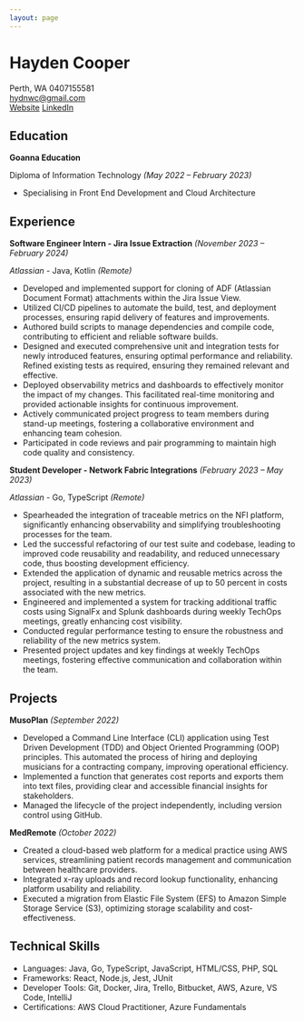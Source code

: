 ```yaml
---
layout: page
---
```

# Hayden Cooper
Perth, WA
0407155581  
hydnwc@gmail.com  
[Website](http://haydenc.dev) 
[LinkedIn](https://linkedin.com/in/haydenwc/)

## Education

**Goanna Education**

Diploma of Information Technology *(May  2022 – February  2023)*

- Specialising in Front End Development and Cloud Architecture

## Experience

**Software Engineer Intern - Jira Issue Extraction** *(November  2023 – February  2024)*

*Atlassian* - Java, Kotlin *(Remote)*

- Developed and implemented support for cloning of ADF (Atlassian Document Format) attachments within the Jira Issue View.
-  Utilized CI/CD pipelines to automate the build, test, and deployment processes, ensuring rapid delivery of features and improvements.
- Authored build scripts to manage dependencies and compile code, contributing to efficient and reliable software builds.
- Designed and executed comprehensive unit and integration tests for newly introduced features, ensuring optimal performance and reliability. Refined existing tests as required, ensuring they remained relevant and effective.
- Deployed observability metrics and dashboards to effectively monitor the impact of my changes. This facilitated real-time monitoring and provided actionable insights for continuous improvement.
- Actively communicated project progress to team members during stand-up meetings, fostering a collaborative environment and enhancing team cohesion.
- Participated in code reviews and pair programming to maintain high code quality and consistency.

**Student Developer - Network Fabric Integrations** *(February  2023 – May  2023)*

*Atlassian* - Go, TypeScript *(Remote)*

- Spearheaded the integration of traceable metrics on the NFI platform, significantly enhancing observability and simplifying troubleshooting processes for the team.
- Led the successful refactoring of our test suite and codebase, leading to improved code reusability and readability, and reduced unnecessary code, thus boosting development efficiency.
- Extended the application of dynamic and reusable metrics across the project, resulting in a substantial decrease of up to  50 percent in costs associated with the new metrics.
- Engineered and implemented a system for tracking additional traffic costs using SignalFx and Splunk dashboards during weekly TechOps meetings, greatly enhancing cost visibility.
- Conducted regular performance testing to ensure the robustness and reliability of the new metrics system.
- Presented project updates and key findings at weekly TechOps meetings, fostering effective communication and collaboration within the team.

## Projects

**MusoPlan** *(September  2022)*

- Developed a Command Line Interface (CLI) application using Test Driven Development (TDD) and Object Oriented Programming (OOP) principles. This automated the process of hiring and deploying musicians for a contracting company, improving operational efficiency.
- Implemented a function that generates cost reports and exports them into text files, providing clear and accessible financial insights for stakeholders.
- Managed the lifecycle of the project independently, including version control using GitHub.

**MedRemote** *(October  2022)*

- Created a cloud-based web platform for a medical practice using AWS services, streamlining patient records management and communication between healthcare providers.
- Integrated x-ray uploads and record lookup functionality, enhancing platform usability and reliability.
- Executed a migration from Elastic File System (EFS) to Amazon Simple Storage Service (S3), optimizing storage scalability and cost-effectiveness.

## Technical Skills

- Languages: Java, Go, TypeScript, JavaScript, HTML/CSS, PHP, SQL
- Frameworks: React, Node.js, Jest, JUnit
- Developer Tools: Git, Docker, Jira, Trello, Bitbucket, AWS, Azure, VS Code, IntelliJ
- Certifications: AWS Cloud Practitioner, Azure Fundamentals
